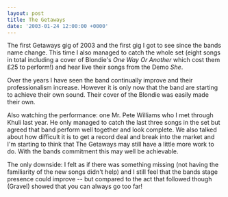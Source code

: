 ```yaml
---
layout: post
title: The Getaways
date: '2003-01-24 12:00:00 +0000'
---
```

The first Getaways gig of 2003 and the first gig I got to see since the bands name change. This time I also managed to catch the whole set (eight songs in total including a cover of Blondie's <cite>One Way Or Another</cite> which cost them £25 to perform!) and hear live their songs from the Demo <cite>She</cite>.

Over the years I have seen the band continually improve and their professionalism increase. However it is only now that the band are starting to achieve their own sound. Their cover of the Blondie was easily made their own.

Also watching the performance: one Mr. Pete Williams who I met through Khuli last year. He only managed to catch the last three songs in the set but agreed that band perform well together and look complete. We also talked about how difficult it is to get a record deal and break into the market and I'm starting to think that The Getaways may still have a little more work to do. With the bands commitment this may well be achievable.

The only downside: I felt as if there was something missing (not having the familiarity of the new songs didn't help) and I still feel that the bands stage presence could improve -- but compared to the act that followed though (Gravel) showed that you can always go too far!